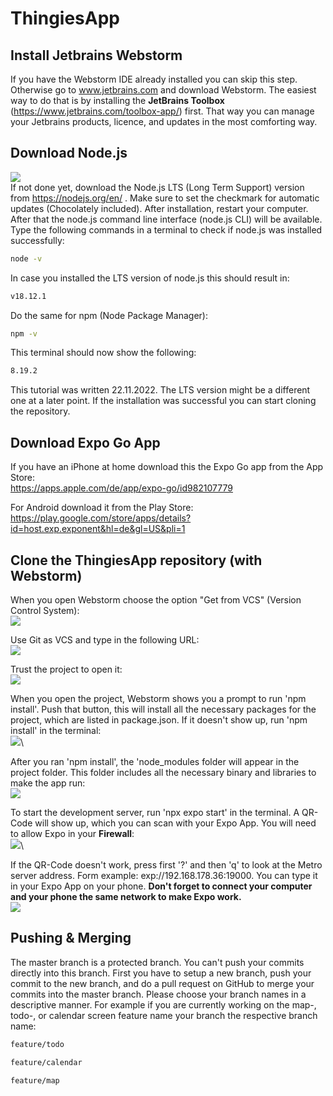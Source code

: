 # ThingiesApp

## Install Jetbrains Webstorm
If you have the Webstorm IDE already installed you can skip this step. Otherwise go to www.jetbrains.com and download 
Webstorm. The easiest way to do that is by installing the **JetBrains Toolbox** (https://www.jetbrains.com/toolbox-app/) first. That way you can manage your 
Jetbrains products, licence, and updates in the most comforting way.


## Download Node.js
![](assets/readme/nodejs.PNG)\
If not done yet, download the Node.js LTS (Long Term Support) version from https://nodejs.org/en/ . Make sure to set the
checkmark for automatic updates (Chocolately included). After installation, restart your computer. After that the node.js 
command line interface (node.js CLI) will be available. Type the following commands in a terminal to check if node.js was installed
successfully:
```cmd
node -v
```
In case you installed the LTS version of node.js this should result in:
```cmd
v18.12.1
```
Do the same for npm (Node Package Manager):
```cmd
npm -v
```
This terminal should now show the following:
```cmd
8.19.2
```
This tutorial was written 22.11.2022. The LTS version might be a different one at a later point.
If the installation was successful you can start cloning the repository.

## Download Expo Go App
If you have an iPhone at home download this the Expo Go app from the App Store:\
https://apps.apple.com/de/app/expo-go/id982107779

For Android download it from the Play Store:\
https://play.google.com/store/apps/details?id=host.exp.exponent&hl=de&gl=US&pli=1

## Clone the ThingiesApp repository (with Webstorm)
When you open Webstorm choose the option "Get from VCS" (Version Control System): \
![](assets/readme/get_from_vcs.PNG)

Use Git as VCS and type in the following URL:\
![](assets/readme/clone.PNG)

Trust the project to open it:\
![](assets/readme/trust_project.PNG)

When you open the project, Webstorm shows you a prompt to run 'npm install'. Push that button, this will install all the
necessary packages for the project, which are listed in package.json. If it doesn't show up, run 'npm install' in the terminal: \
![](assets/readme/npm_install.PNG)\

After you ran 'npm install', the 'node_modules folder will appear in the project folder. This folder includes all the necessary 
binary and libraries to make the app run: \
![](assets/readme/project_structure.PNG)

To start the development server, run 'npx expo start' in the terminal. A QR-Code will show up, which you can scan with your 
Expo App. You will need to allow Expo in your **Firewall**:\
![](assets/readme/npx_expo_start.PNG)\

If the QR-Code doesn't work, press first '?' and then 'q' to look at the Metro server address. Form example: exp://192.168.178.36:19000. You can type it in your Expo App on your phone. **Don't forget to connect your computer and 
your phone the same network to make Expo work.**\
![](assets/readme/show_all_commands_and_q.PNG)


## Pushing & Merging
The master branch is a protected branch. You can't push your commits directly into this branch. First you have to setup 
a new branch, push your commit to the new branch, and do a pull request on GitHub to merge your commits into the master
branch. Please choose your branch names in a descriptive manner. For example if you are currently working on the map-, todo-,
or calendar screen feature name your branch the respective branch name:
```cmd
feature/todo
```
```cmd
feature/calendar
```
```cmd
feature/map
```

